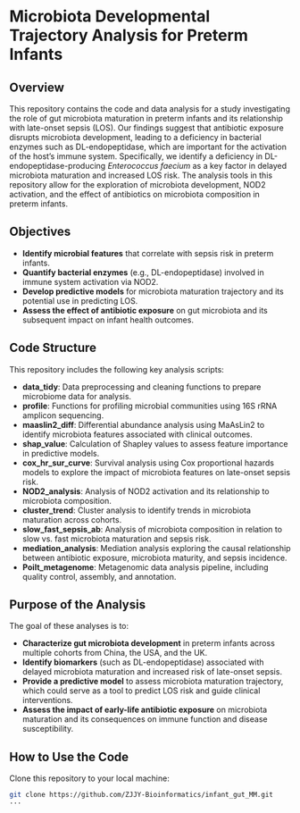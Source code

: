 # Microbiota Developmental Trajectory Analysis for Preterm Infants

## Overview

This repository contains the code and data analysis for a study investigating the role of gut microbiota maturation in preterm infants and its relationship with late-onset sepsis (LOS). Our findings suggest that antibiotic exposure disrupts microbiota development, leading to a deficiency in bacterial enzymes such as DL-endopeptidase, which are important for the activation of the host’s immune system. Specifically, we identify a deficiency in DL-endopeptidase-producing *Enterococcus faecium* as a key factor in delayed microbiota maturation and increased LOS risk. The analysis tools in this repository allow for the exploration of microbiota development, NOD2 activation, and the effect of antibiotics on microbiota composition in preterm infants.

## Objectives

- **Identify microbial features** that correlate with sepsis risk in preterm infants.
- **Quantify bacterial enzymes** (e.g., DL-endopeptidase) involved in immune system activation via NOD2.
- **Develop predictive models** for microbiota maturation trajectory and its potential use in predicting LOS.
- **Assess the effect of antibiotic exposure** on gut microbiota and its subsequent impact on infant health outcomes.

## Code Structure

This repository includes the following key analysis scripts:

- **data_tidy**: Data preprocessing and cleaning functions to prepare microbiome data for analysis.
- **profile**: Functions for profiling microbial communities using 16S rRNA amplicon sequencing.
- **maaslin2_diff**: Differential abundance analysis using MaAsLin2 to identify microbiota features associated with clinical outcomes.
- **shap_value**: Calculation of Shapley values to assess feature importance in predictive models.
- **cox_hr_sur_curve**: Survival analysis using Cox proportional hazards models to explore the impact of microbiota features on late-onset sepsis risk.
- **NOD2_analysis**: Analysis of NOD2 activation and its relationship to microbiota composition.
- **cluster_trend**: Cluster analysis to identify trends in microbiota maturation across cohorts.
- **slow_fast_sepsis_ab**: Analysis of microbiota composition in relation to slow vs. fast microbiota maturation and sepsis risk.
- **mediation_analysis**: Mediation analysis exploring the causal relationship between antibiotic exposure, microbiota maturity, and sepsis incidence.
- **Poilt_metagenome**: Metagenomic data analysis pipeline, including quality control, assembly, and annotation.

## Purpose of the Analysis

The goal of these analyses is to:

- **Characterize gut microbiota development** in preterm infants across multiple cohorts from China, the USA, and the UK.
- **Identify biomarkers** (such as DL-endopeptidase) associated with delayed microbiota maturation and increased risk of late-onset sepsis.
- **Provide a predictive model** to assess microbiota maturation trajectory, which could serve as a tool to predict LOS risk and guide clinical interventions.
- **Assess the impact of early-life antibiotic exposure** on microbiota maturation and its consequences on immune function and disease susceptibility.

## How to Use the Code

Clone this repository to your local machine:
   ```bash
   git clone https://github.com/ZJJY-Bioinformatics/infant_gut_MM.git
   ···


